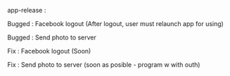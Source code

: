app-release :

Bugged : Facebook logout (After logout, user must relaunch app for using)

Bugged : Send photo to server


Fix : Facebook logout (Soon)

Fix : Send photo to server (soon as posible - program w with outh)
